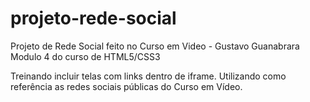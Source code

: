 # projeto-rede-social
Projeto de Rede Social feito no Curso em Video - Gustavo Guanabrara
Modulo 4 do curso de HTML5/CSS3

Treinando incluir telas com links dentro de iframe.
Utilizando como referência as redes sociais públicas do Curso em Vídeo.
